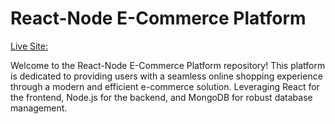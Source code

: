 # React-Node E-Commerce Platform
[Live Site:](https://travel-store.herokuapp.com/)

Welcome to the React-Node E-Commerce Platform repository! This platform is dedicated to providing users with a seamless online shopping experience through a modern and efficient e-commerce solution. Leveraging React for the frontend, Node.js for the backend, and MongoDB for robust database management.

